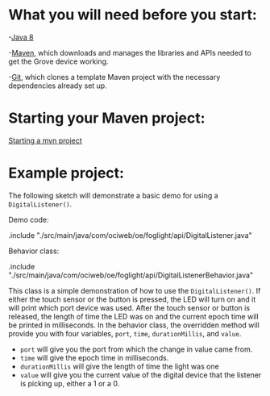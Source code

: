 # What you will need before you start:
-[Java 8](https://docs.oracle.com/javase/8/docs/technotes/guides/install/install_overview.html) 

-[Maven](https://maven.apache.org/install.html), which downloads and manages the libraries and APIs needed to get the Grove device working.

-[Git](https://git-scm.com/), which clones a template Maven project with the necessary dependencies already set up.

# Starting your Maven project: 
[Starting a mvn project](https://github.com/oci-pronghorn/FogLighter/blob/master/README.md)

# Example project:
 
The following sketch will demonstrate a basic demo for using a ```DigitalListener()```.
 
Demo code:

.include "./src/main/java/com/ociweb/oe/foglight/api/DigitalListener.java"

Behavior class:

.include "./src/main/java/com/ociweb/oe/foglight/api/DigitalListenerBehavior.java"

This class is a simple demonstration of how to use the ```DigitalListener()```. If either the touch sensor or the button is pressed, the LED will turn on and it will print which port device was used. After the touch sensor or button is released, the length of time the LED was on and the current epoch time will be printed in milliseconds.
In the behavior class, the overridden method will provide you with four variables, ```port```, ```time```, ```durationMillis```,  and ```value```. 
- ```port``` will give you the port from which the change in value came from.
- ```time``` will give the epoch time in milliseconds. 
- ```durationMillis``` will give the length of time the light was one
- ```value``` will give you the current value of the digital device that the listener is picking up, either a 1 or a 0. 
